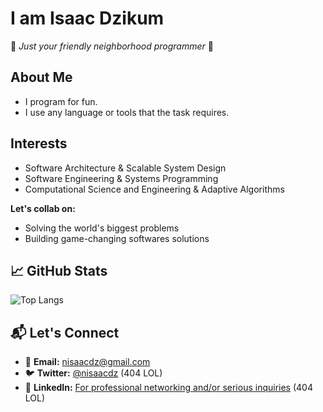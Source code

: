 # I am Isaac Dzikum

🚀 *Just your friendly neighborhood programmer* 🚀

## About Me
- I program for fun.
- I use any language or tools that the task requires.

## Interests
- Software Architecture & Scalable System Design
- Software Engineering & Systems Programming
- Computational Science and Engineering & Adaptive Algorithms
  
**Let's collab on:**
- Solving the world's biggest problems
- Building game-changing softwares solutions

## 📈 GitHub Stats
![Top Langs](https://github-readme-stats.vercel.app/api/top-langs/?username=nisaacdz&layout=compact&theme=radical)

## 📬 Let's Connect
- 💌 **Email:** [nisaacdz@gmail.com](mailto:nisaacdz@gmail.com)
- 🐦 **Twitter:** [@nisaacdz](https://twitter.com/nisaacdz) (404 LOL)
- 💼 **LinkedIn:** [For professional networking and/or serious inquiries](https://linkedin.com/in/nisaacdz) (404 LOL)
